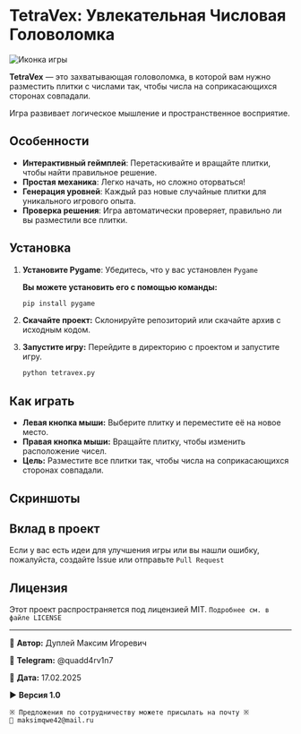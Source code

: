 # TetraVex: Увлекательная Числовая Головоломка

![Иконка игры](img/icon.png)

**TetraVex** — это захватывающая головоломка, в которой вам нужно разместить плитки с числами так, чтобы числа на соприкасающихся сторонах совпадали.

Игра развивает логическое мышление и пространственное восприятие.

## Особенности

- **Интерактивный геймплей**: Перетаскивайте и вращайте плитки, чтобы найти правильное решение.
- **Простая механика**: Легко начать, но сложно оторваться!
- **Генерация уровней**: Каждый раз новые случайные плитки для уникального игрового опыта.
- **Проверка решения**: Игра автоматически проверяет, правильно ли вы разместили все плитки.

## Установка

1. **Установите Pygame**: Убедитесь, что у вас установлен `Pygame`

   **Вы можете установить его с помощью команды:**

   ```bash
   pip install pygame
   ```

2. **Скачайте проект:** Склонируйте репозиторий или скачайте архив с исходным кодом.

3. **Запустите игру:** Перейдите в директорию с проектом и запустите игру.

   ```bash
   python tetravex.py
   ```

## Как играть

- **Левая кнопка мыши:** Выберите плитку и переместите её на новое место.
- **Правая кнопка мыши:** Вращайте плитку, чтобы изменить расположение чисел.
- **Цель:** Разместите все плитки так, чтобы числа на соприкасающихся сторонах совпадали.

## Скриншоты

## Вклад в проект

Если у вас есть идеи для улучшения игры или вы нашли ошибку, пожалуйста, создайте Issue или отправьте `Pull Request`

## Лицензия

Этот проект распространяется под лицензией MIT. `Подробнее см. в файле LICENSE`

---

💼 **Автор:** Дуплей Максим Игоревич

📲 **Telegram:** @quadd4rv1n7

📅 **Дата:** 17.02.2025

▶️ **Версия 1.0**

```textline
※ Предложения по сотрудничеству можете присылать на почту ※
📧 maksimqwe42@mail.ru
```
